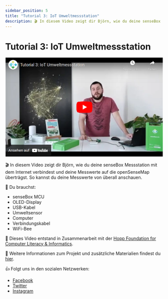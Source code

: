 ```yaml
---
sidebar_position: 5
title: "Tutorial 3: IoT Umweltmessstation"
description: 🎬 In diesem Video zeigt dir Björn, wie du deine senseBox Messstation mit dem Internet verbindest und deine Messwerte auf die openSenseMap überträgst. So kannst du deine Messwerte von überall anschauen.
---
```

# Tutorial 3: IoT Umweltmessstation

[![](../../static/img/tutorials/IoT/Bildschirmfoto%20vom%202022-09-08%2012-05-35.png)](https://youtu.be/Gz9RzoVp_NI)

🎬 In diesem Video zeigt dir Björn, wie du deine senseBox Messstation mit dem Internet verbindest und deine Messwerte auf die openSenseMap überträgst. So kannst du deine Messwerte von überall anschauen.

🧰 Du brauchst:
- senseBox MCU
- OLED-Display
- USB-Kabel
- Umweltsensor
- Computer
- Verbindungskabel
- WiFi-Bee


🎥 Dieses Video entstand in Zusammenarbeit mit der [Hopp Foundation for Computer Literacy & Informatics](https://www.hopp-foundation.de/).

 🔎 Weitere Informationen zum Projekt und zusätzliche Materialien findest du [hier](https://www.sensebox.de).

👍 Folgt uns in den sozialen Netzwerken:

- [Facebook](https://www.facebook.com/sensebox.de)
- [Twitter](https://twitter.com/sensebox_de)
- [Instagram](https://www.instagram.com/sensebox_de)
